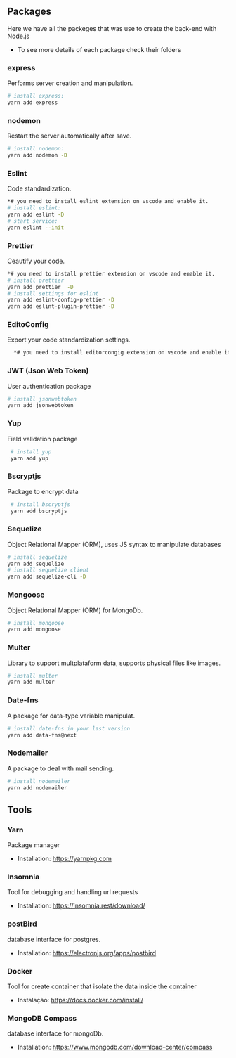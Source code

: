 ## Packages
Here we have all the packeges that was use to create the back-end with Node.js
* To see more details of each package check their folders

### express
Performs server creation and manipulation.
```bash
# install express:
yarn add express
```

### nodemon
Restart the server automatically after save.
```bash
# install nodemon:
yarn add nodemon -D
```

### Eslint
Code standardization.
```bash
*# you need to install eslint extension on vscode and enable it.
# install eslint: 
yarn add eslint -D
# start service:
yarn eslint --init
```

### Prettier
Ceautify your code.
```bash
*# you need to install prettier extension on vscode and enable it.
# install prettier
yarn add prettier  -D
# install settings for eslint
yarn add eslint-config-prettier -D
yarn add eslint-plugin-prettier -D
```

### EditoConfig
Export your code standardization settings.
```bash
  *# you need to install editorcongig extension on vscode and enable it.
```
  
### JWT (Json Web Token)
User authentication package
```bash
# install jsonwebtoken
yarn add jsonwebtoken
```


### Yup
Field validation package
```bash
 # install yup
 yarn add yup
  ```
  
  
### Bscryptjs
Package to encrypt data
```bash
 # install bscryptjs
 yarn add bscryptjs
  ```
  
  
### Sequelize
Object Relational Mapper (ORM), uses JS syntax to manipulate databases
```bash
# install sequelize
yarn add sequelize
# install sequelize client
yarn add sequelize-cli -D
```

### Mongoose
Object Relational Mapper (ORM) for MongoDb.
```bash
# install mongoose
yarn add mongoose
```

### Multer
Library to support multplataform data, supports physical files like images.
```bash
# install multer
yarn add multer
```

### Date-fns
A package for data-type variable manipulat.

```bash
# install date-fns in your last version
yarn add data-fns@next
```

### Nodemailer
A package to deal with mail sending.

```bash
# install nodemailer
yarn add nodemailer
```


## Tools


### Yarn
Package manager
* Installation: 
https://yarnpkg.com

### Insomnia
Tool for debugging and handling url requests
* Installation: 
https://insomnia.rest/download/

### postBird
database interface for postgres.
* Installation: 
https://electronjs.org/apps/postbird

### Docker
Tool for create container that isolate the data inside the container 
* Instalação:
https://docs.docker.com/install/

### MongoDB Compass
database interface for mongoDb.
* Installation:
https://www.mongodb.com/download-center/compass


